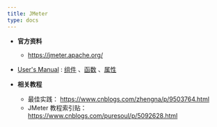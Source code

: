 ```yaml
---
title: JMeter
type: docs
---
```




- **官方资料**

  - https://jmeter.apache.org/
- [User's Manual](https://jmeter.apache.org/usermanual/index.html) : [组件](https://jmeter.apache.org/usermanual/component_reference.html) 、[函数](https://jmeter.apache.org/usermanual/functions.html) 、[属性](https://jmeter.apache.org/usermanual/properties_reference.html) 
  
- **相关教程**

  - 最佳实践： https://www.cnblogs.com/zhengna/p/9503764.html
  - JMeter 教程索引贴： https://www.cnblogs.com/puresoul/p/5092628.html
  
  